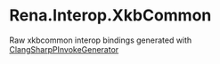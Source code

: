 # Rena.Interop.XkbCommon
Raw xkbcommon interop bindings generated with [ClangSharpPInvokeGenerator](https://github.com/dotnet/ClangSharp)